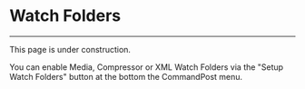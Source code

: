 # Watch Folders
---

This page is under construction.

You can enable Media, Compressor or XML Watch Folders via the "Setup Watch Folders" button at the bottom the CommandPost menu.
